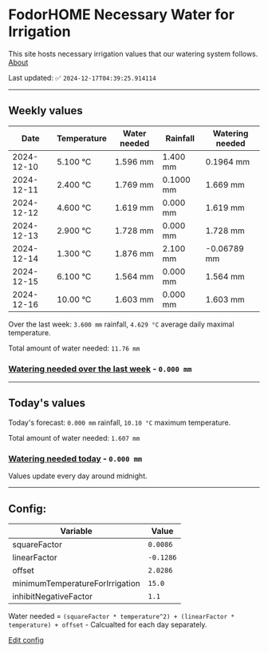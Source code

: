 # FodorHOME Necessary Water for Irrigation

This site hosts necessary irrigation values that our watering system follows. [About](https://github.com/redyau/irrigation)

Last updated: ✅ `2024-12-17T04:39:25.914114`

---

## Weekly values

| Date | Temperature | Water needed | Rainfall | Watering needed |
|-----|-----|-----|-----|-----|
| 2024-12-10 | 5.100 °C | 1.596 mm | 1.400 mm | 0.1964 mm |
| 2024-12-11 | 2.400 °C | 1.769 mm | 0.1000 mm | 1.669 mm |
| 2024-12-12 | 4.600 °C | 1.619 mm | 0.000 mm | 1.619 mm |
| 2024-12-13 | 2.900 °C | 1.728 mm | 0.000 mm | 1.728 mm |
| 2024-12-14 | 1.300 °C | 1.876 mm | 2.100 mm | -0.06789 mm |
| 2024-12-15 | 6.100 °C | 1.564 mm | 0.000 mm | 1.564 mm |
| 2024-12-16 | 10.00 °C | 1.603 mm | 0.000 mm | 1.603 mm |


Over the last week: `3.600 mm` rainfall, `4.629 °C` average daily maximal temperature.

Total amount of water needed: `11.76 mm`

### [Watering needed over the last week](lastweek.txt) - `0.000 mm`

---

## Today's values

Today's forecast: `0.000 mm` rainfall, `10.10 °C` maximum temperature.

Total amount of water needed: `1.607 mm`

### [Watering needed today](today.txt) - `0.000 mm`

Values update every day around midnight.

---

## Config:

| Variable | Value |
|-----|-----|
| squareFactor | `0.0086` |
| linearFactor | `-0.1286` |
| offset | `2.0286` |
| minimumTemperatureForIrrigation | `15.0` |
| inhibitNegativeFactor | `1.1` |

Water needed = `(squareFactor * temperature^2) + (linearFactor * temperature) + offset` - Calcualted for each day separately.

[Edit config](https://github.com/RedyAu/irrigation/edit/main/config.json)
